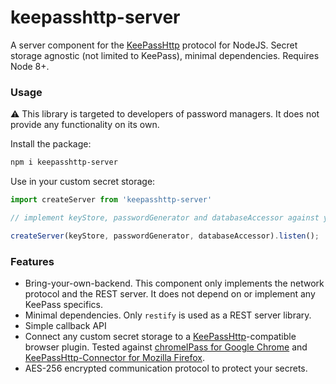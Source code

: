# keepasshttp-server

A server component for the [KeePassHttp](https://github.com/pfn/keepasshttp) protocol for NodeJS. Secret storage agnostic (not limited to KeePass), minimal dependencies. Requires Node 8+.

### Usage

:warning: This library is targeted to developers of password managers. It does not provide any functionality on its own.

Install the package:
```bash
npm i keepasshttp-server
```
Use in your custom secret storage:
```js
import createServer from 'keepasshttp-server'

// implement keyStore, passwordGenerator and databaseAccessor against your backend

createServer(keyStore, passwordGenerator, databaseAccessor).listen();
```

### Features
- Bring-your-own-backend. This component only implements the network protocol and the REST server. It does not depend on or implement any KeePass specifics.
- Minimal dependencies. Only `restify` is used as a REST server library.
- Simple callback API
- Connect any custom secret storage to a [KeePassHttp](https://github.com/pfn/keepasshttp)-compatible browser plugin. Tested against [chromeIPass for Google Chrome](https://chrome.google.com/webstore/detail/chromeipass/ompiailgknfdndiefoaoiligalphfdae?hl=en) and [KeePassHttp-Connector for Mozilla Firefox](https://addons.mozilla.org/de/firefox/addon/keepasshttp-connector/).
- AES-256 encrypted communication protocol to protect your secrets.
